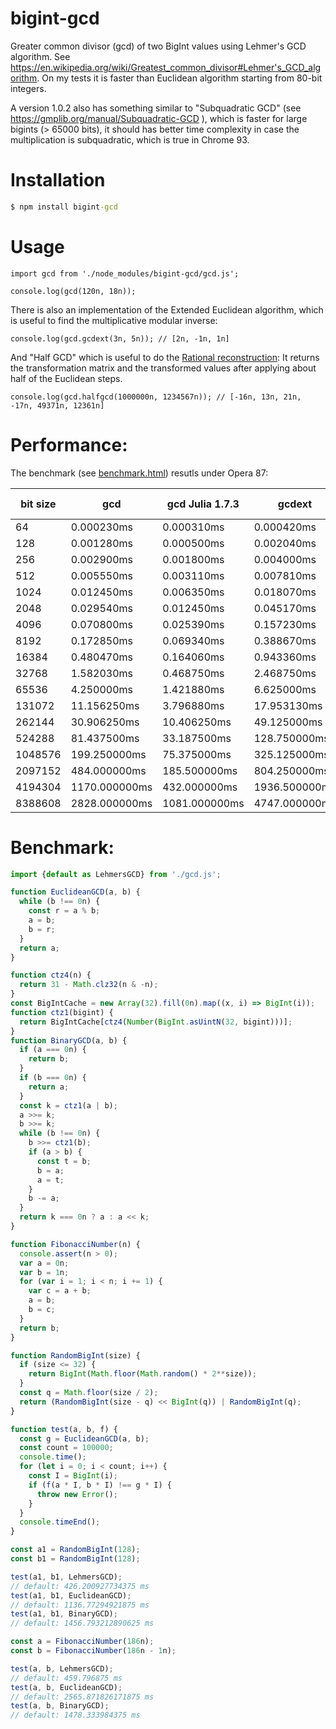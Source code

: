 # bigint-gcd
Greater common divisor (gcd) of two BigInt values using Lehmer's GCD algorithm.
See https://en.wikipedia.org/wiki/Greatest_common_divisor#Lehmer's_GCD_algorithm.
On my tests it is faster than Euclidean algorithm starting from 80-bit integers.

A version 1.0.2 also has something similar to "Subquadratic GCD" (see https://gmplib.org/manual/Subquadratic-GCD ),
which is faster for large bigints (> 65000 bits), it should has better time complexity in case 
the multiplication is subquadratic, which is true in Chrome 93.

Installation
============

```cmd
$ npm install bigint-gcd
```

Usage
=====

```
import gcd from './node_modules/bigint-gcd/gcd.js';

console.log(gcd(120n, 18n));

```

There is also an implementation of the Extended Euclidean algorithm, which is useful to find the multiplicative modular inverse:
```
console.log(gcd.gcdext(3n, 5n)); // [2n, -1n, 1n]
```

And "Half GCD" which is useful to do the [Rational reconstruction](https://en.wikipedia.org/wiki/Rational_reconstruction_(mathematics)):
It returns the transformation matrix and the transformed values after applying about half of the Euclidean steps.
```
console.log(gcd.halfgcd(1000000n, 1234567n)); // [-16n, 13n, 21n, -17n, 49371n, 12361n]
```



Performance:
============

The benchmark (see [benchmark.html](benchmark.html)) resutls under Opera 87:

|           bit size |                 gcd |    gcd Julia 1.7.3 |             gcdext |   gcdx Julia 1.7.3 | invmod Julia 1.7.3 |            halfgcd |
| ------------------ | ------------------- | ------------------ | ------------------ | ------------------ | ------------------ | ------------------ |
|                 64 |          0.000230ms |         0.000310ms |         0.000420ms |         0.002550ms |         0.002620ms |         0.002040ms |
|                128 |          0.001280ms |         0.000500ms |         0.002040ms |         0.004260ms |         0.001510ms |         0.005290ms |
|                256 |          0.002900ms |         0.001800ms |         0.004000ms |         0.002560ms |         0.002500ms |         0.008510ms |
|                512 |          0.005550ms |         0.003110ms |         0.007810ms |         0.004210ms |         0.004210ms |         0.011050ms |
|               1024 |          0.012450ms |         0.006350ms |         0.018070ms |         0.007930ms |         0.007930ms |         0.017460ms |
|               2048 |          0.029540ms |         0.012450ms |         0.045170ms |         0.016360ms |         0.015380ms |         0.038820ms |
|               4096 |          0.070800ms |         0.025390ms |         0.157230ms |         0.037110ms |         0.034180ms |         0.087400ms |
|               8192 |          0.172850ms |         0.069340ms |         0.388670ms |         0.095700ms |         0.086910ms |         0.207030ms |
|              16384 |          0.480470ms |         0.164060ms |         0.943360ms |         0.269530ms |         0.238280ms |         0.466800ms |
|              32768 |          1.582030ms |         0.468750ms |         2.468750ms |         0.828120ms |         0.738280ms |         1.152340ms |
|              65536 |          4.250000ms |         1.421880ms |         6.625000ms |         2.109380ms |         2.757810ms |         3.015630ms |
|             131072 |         11.156250ms |         3.796880ms |        17.953130ms |         5.671880ms |         4.953120ms |         8.015630ms |
|             262144 |         30.906250ms |        10.406250ms |        49.125000ms |        18.437500ms |        15.843750ms |        21.625000ms |
|             524288 |         81.437500ms |        33.187500ms |       128.750000ms |        43.875000ms |        40.750000ms |        54.500000ms |
|            1048576 |        199.250000ms |        75.375000ms |       325.125000ms |       124.750000ms |       107.625000ms |       135.000000ms |
|            2097152 |        484.000000ms |       185.500000ms |       804.250000ms |       302.000000ms |       279.750000ms |       331.250000ms |
|            4194304 |       1170.000000ms |       432.000000ms |      1936.500000ms |       762.500000ms |       687.500000ms |       793.000000ms |
|            8388608 |       2828.000000ms |      1081.000000ms |      4747.000000ms |      1798.000000ms |      1696.000000ms |      1902.000000ms |

Benchmark:
==========

```javascript
import {default as LehmersGCD} from './gcd.js';

function EuclideanGCD(a, b) {
  while (b !== 0n) {
    const r = a % b;
    a = b;
    b = r;
  }
  return a;
}

function ctz4(n) {
  return 31 - Math.clz32(n & -n);
}
const BigIntCache = new Array(32).fill(0n).map((x, i) => BigInt(i));
function ctz1(bigint) {
  return BigIntCache[ctz4(Number(BigInt.asUintN(32, bigint)))];
}
function BinaryGCD(a, b) {
  if (a === 0n) {
    return b;
  }
  if (b === 0n) {
    return a;
  }
  const k = ctz1(a | b);
  a >>= k;
  b >>= k;
  while (b !== 0n) {
    b >>= ctz1(b);
    if (a > b) {
      const t = b;
      b = a;
      a = t;
    }
    b -= a;
  }
  return k === 0n ? a : a << k;
}

function FibonacciNumber(n) {
  console.assert(n > 0);
  var a = 0n;
  var b = 1n;
  for (var i = 1; i < n; i += 1) {
    var c = a + b;
    a = b;
    b = c;
  }
  return b;
}

function RandomBigInt(size) {
  if (size <= 32) {
    return BigInt(Math.floor(Math.random() * 2**size));
  }
  const q = Math.floor(size / 2);
  return (RandomBigInt(size - q) << BigInt(q)) | RandomBigInt(q);
}

function test(a, b, f) {
  const g = EuclideanGCD(a, b);
  const count = 100000;
  console.time();
  for (let i = 0; i < count; i++) {
    const I = BigInt(i);
    if (f(a * I, b * I) !== g * I) {
      throw new Error();
    }
  }
  console.timeEnd();
}

const a1 = RandomBigInt(128);
const b1 = RandomBigInt(128);

test(a1, b1, LehmersGCD);
// default: 426.200927734375 ms
test(a1, b1, EuclideanGCD);
// default: 1136.77294921875 ms
test(a1, b1, BinaryGCD);
// default: 1456.793212890625 ms

const a = FibonacciNumber(186n);
const b = FibonacciNumber(186n - 1n);

test(a, b, LehmersGCD);
// default: 459.796875 ms
test(a, b, EuclideanGCD);
// default: 2565.871826171875 ms
test(a, b, BinaryGCD);
// default: 1478.333984375 ms

```
